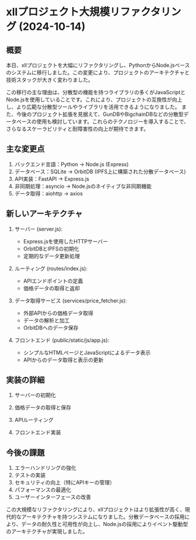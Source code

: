 # xllプロジェクト大規模リファクタリング (2024-10-14)

## 概要

本日、xllプロジェクトを大幅にリファクタリングし、PythonからNode.jsベースのシステムに移行しました。この変更により、プロジェクトのアーキテクチャと技術スタックが大きく変わりました。

この移行の主な理由は、分散型の機能を持つライブラリの多くがJavaScriptとNode.jsを使用していることです。これにより、プロジェクトの互換性が向上し、より広範な分散型ツールやライブラリを活用できるようになりました。
また、今後のプロジェクト拡張を見据えて、GunDBやBigchainDBなどの分散型データベースの使用も検討しています。これらのテクノロジーを導入することで、さらなるスケーラビリティと耐障害性の向上が期待できます。

## 主な変更点

1. バックエンド言語：Python → Node.js (Express)
2. データベース：SQLite → OrbitDB (IPFS上に構築された分散データベース)
3. API実装：FastAPI → Express.js
4. 非同期処理：asyncio → Node.jsのネイティブな非同期機能
5. データ取得：aiohttp → axios

## 新しいアーキテクチャ

1. サーバー (server.js):
   - Express.jsを使用したHTTPサーバー
   - OrbitDBとIPFSの初期化
   - 定期的なデータ更新処理

2. ルーティング (routes/index.js):
   - APIエンドポイントの定義
   - 価格データの取得と返却

3. データ取得サービス (services/price_fetcher.js):
   - 外部APIからの価格データ取得
   - データの解析と加工
   - OrbitDBへのデータ保存

4. フロントエンド (public/static/js/app.js):
   - シンプルなHTMLページとJavaScriptによるデータ表示
   - APIからのデータ取得と表示の更新

## 実装の詳細

1. サーバーの初期化

2. 価格データの取得と保存

3. APIルーティング

4. フロントエンド実装

## 今後の課題

1. エラーハンドリングの強化
2. テストの実装
3. セキュリティの向上（特にAPIキーの管理）
4. パフォーマンスの最適化
5. ユーザーインターフェースの改善

この大規模なリファクタリングにより、xllプロジェクトはより拡張性が高く、現代的なアーキテクチャを持つシステムになりました。分散データベースの採用により、データの耐久性と可用性が向上し、Node.jsの採用によりイベント駆動型のアーキテクチャが実現しました。
